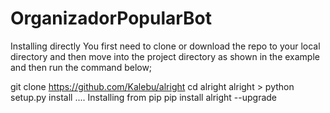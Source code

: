 # OrganizadorPopularBot


Installing directly
You first need to clone or download the repo to your local directory and then move into the project directory as shown in the example and then run the command below;

git clone https://github.com/Kalebu/alright
cd alright
alright > python setup.py install 
....
Installing from pip
pip install alright --upgrade

